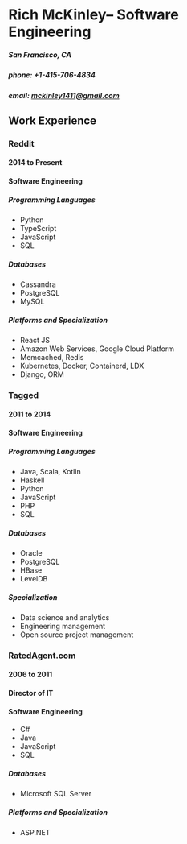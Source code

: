 # Rich McKinley– Software Engineering
##### San Francisco, CA
##### phone: +1-415-706-4834
##### email: mckinley1411@gmail.com

## Work Experience

### Reddit
#### 2014 to Present
#### Software Engineering
##### Programming Languages
  * Python
  * TypeScript
  * JavaScript
  * SQL
##### Databases
  * Cassandra
  * PostgreSQL
  * MySQL
##### Platforms and Specialization
  * React JS
  * Amazon Web Services, Google Cloud Platform
  * Memcached, Redis
  * Kubernetes, Docker, Containerd, LDX
  * Django, ORM

### Tagged
#### 2011 to 2014
#### Software Engineering
##### Programming Languages
  * Java, Scala, Kotlin
  * Haskell
  * Python
  * JavaScript
  * PHP
  * SQL
##### Databases
  * Oracle
  * PostgreSQL
  * HBase
  * LevelDB
##### Specialization
  * Data science and analytics
  * Engineering management
  * Open source project management

### RatedAgent.com
#### 2006 to 2011
#### Director of IT
#### Software Engineering
  * C#
  * Java
  * JavaScript
  * SQL
##### Databases
  * Microsoft SQL Server
##### Platforms and Specialization
  * ASP.NET
